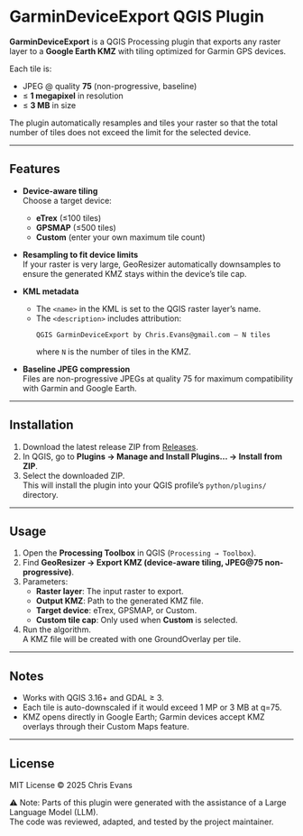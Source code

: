 # GarminDeviceExport QGIS Plugin

**GarminDeviceExport** is a QGIS Processing plugin that exports any raster layer to a **Google Earth KMZ** with tiling optimized for Garmin GPS devices.  

Each tile is:
- JPEG @ quality **75** (non-progressive, baseline)
- ≤ **1 megapixel** in resolution
- ≤ **3 MB** in size

The plugin automatically resamples and tiles your raster so that the total number of tiles does not exceed the limit for the selected device.

---

## Features

- **Device-aware tiling**  
  Choose a target device:
  - **eTrex** (≤100 tiles)
  - **GPSMAP** (≤500 tiles)
  - **Custom** (enter your own maximum tile count)

- **Resampling to fit device limits**  
  If your raster is very large, GeoResizer automatically downsamples to ensure the generated KMZ stays within the device’s tile cap.

- **KML metadata**  
  - The `<name>` in the KML is set to the QGIS raster layer’s name.  
  - The `<description>` includes attribution:  
    ```
    QGIS GarminDeviceExport by Chris.Evans@gmail.com – N tiles
    ```
    where `N` is the number of tiles in the KMZ.

- **Baseline JPEG compression**  
  Files are non-progressive JPEGs at quality 75 for maximum compatibility with Garmin and Google Earth.

---

## Installation

1. Download the latest release ZIP from [Releases](./releases).
2. In QGIS, go to **Plugins → Manage and Install Plugins… → Install from ZIP**.
3. Select the downloaded ZIP.  
   This will install the plugin into your QGIS profile’s `python/plugins/` directory.

---

## Usage

1. Open the **Processing Toolbox** in QGIS (`Processing → Toolbox`).
2. Find **GeoResizer → Export KMZ (device-aware tiling, JPEG@75 non-progressive)**.
3. Parameters:
   - **Raster layer**: The input raster to export.
   - **Output KMZ**: Path to the generated KMZ file.
   - **Target device**: eTrex, GPSMAP, or Custom.
   - **Custom tile cap**: Only used when **Custom** is selected.
4. Run the algorithm.  
   A KMZ file will be created with one GroundOverlay per tile.

---

## Notes

- Works with QGIS 3.16+ and GDAL ≥ 3.
- Each tile is auto-downscaled if it would exceed 1 MP or 3 MB at q=75.
- KMZ opens directly in Google Earth; Garmin devices accept KMZ overlays through their Custom Maps feature.

---

## License

MIT License © 2025 Chris Evans

⚠️ Note: Parts of this plugin were generated with the assistance of a Large Language Model (LLM).  
The code was reviewed, adapted, and tested by the project maintainer.

